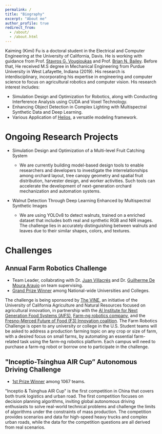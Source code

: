 ```yaml
---
permalink: /
title: "Biography"
excerpt: "About me"
author_profile: true
redirect_from: 
  - /about/
  - /about.html
---
```


Kaiming (Kimi) Fu is a doctoral student in the Electrical and Computer Engineering at the University of California, Davis. He is working with guidance from Prof. [Stavros G. Vougioukas](https://faculty.engineering.ucdavis.edu/vougioukas/research/lab-members/) and Prof. [Brian N. Bailey](https://baileylab.ucdavis.edu/people/index.html). Before that, He received M.S degree in Mechanical Engineering from Purdue University in West Lafayette, Indiana (2019). His research is interdisciplinary, incorporating his expertise in engineering and computer science to focus on agricultural robotics and computer vision. His research interest includes:
* Simulation Design and Optimization for Robotics, along with Conducting Interference Analysis using CUDA and Voxel Technology.
* Enhancing Object Detection in Complex Lighting with Multispectral Synthetic Data and Deep Learning.
* Various Application of [Helios](https://baileylab.ucdavis.edu/software/helios/index.html), a versatile modeling framework.


Ongoing Research Projects
======
* Simulation Design and Optimization of a Multi-level Fruit Catching System
  * We are currently building model-based design tools to enable researchers and developers to investigate the interrelationships among orchard layout, tree canopy geometry and spatial fruit distribution, harvester design, and worker activities. Such tools can accelerate the development of next-generation orchard mechanization and automation systems.
  
* Walnut Detection Through Deep Learning Enhanced by Multispectral Synthetic Images
  * We are using YOLOv8 to detect walnuts, trained on a enriched dataset that includes both real and synthetic RGB and NIR images. The challenge lies in accurately distinguishing between walnuts and leaves due to their similar shapes, colors, and textures.


Challenges
======

Annual Farm Robotics Challenge
------
* Team Leader, collabrating with Dr. [Juan Villacrés](https://www.linkedin.com/in/juan-villacrés-054b71169/) and Dr. [Guilherme De Moura Araujo](https://www.linkedin.com/in/guilhermedemouraa/) on team supervising.
* [Grand Prize Winner](https://ucanr.edu/News/?routeName=newsstory&postnum=57108) among National-wide Universities and Colleges.

The challenge is being sponsored by [The VINE](https://ucanr.edu/News/?blogtag=The%20VINE), an initiative of the University of California Agriculture and Natural Resources focused on agricultural innovation, in partnership with the [AI Institute for Next Generation Food Systems (AIFS)](https://www.aifs.ucdavis.edu), [Farm-ng robotics company](https://farm-ng.com/pages/about-farm-ng), and the [Fresno-Merced Future of Food (F3) Innovation coalition](https://www.eda.gov/funding/programs/american-rescue-plan/build-back-better/finalists/central-valley-community-foundation). The Farm Robotics Challenge is open to any university or college in the U.S. Student teams will be asked to address a production farming topic on any crop or size of farm, with a desired focus on small farms, by automating an essential farm-related task using the farm-ng robotics platform. Each campus will need to purchase a farm-ng robot or borrow one to participate in the challenge.

"Inceptio-Tsinghua AIR Cup” Autonomous Driving Challenge
------
* [1st Prize Winner](https://min.news/en/tech/d0f74264edf0ba9c211e13b5dcb468f8.html) among 1067 teams.

"Inceptio & Tsinghua AIR Cup" is the first competition in China that covers both trunk logistics and urban road. The first competition focuses on decision planning algorithms, inviting global autonomous driving enthusiasts to solve real-world technical problems and challenge the limits of algorithms under the constraints of mass production. The competition provides scenarios and data for high-speed heavy trucks and complex urban roads, while the data for the competition questions are all derived from real scenarios.
